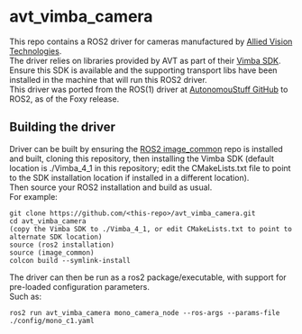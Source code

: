 # avt_vimba_camera

This repo contains a ROS2 driver for cameras manufactured by [Allied Vision Technologies](https://www.alliedvision.com).  
The driver relies on libraries provided by AVT as part of their [Vimba SDK](https://www.alliedvision.com/en/products/software.html).  Ensure this SDK is available and the supporting transport libs have been installed in the machine that will run this ROS2 driver.  
This driver was ported from the ROS(1) driver at [AutonomouStuff GitHub](https://github.com/astuff/avt_vimba_camera) to ROS2, as of the Foxy release.

## Building the driver

Driver can be built by ensuring the [ROS2 image_common](https://github.com/ros-perception/image_common/tree/ros2) 
repo is installed and built, cloning this repository, then installing the Vimba SDK (default location is ./Vimba_4_1 in this repository; edit the CMakeLists.txt file to point to the SDK installation
location if installed in a different location).  
Then source your ROS2 installation and build as usual.  
For example:
```
git clone https://github.com/<this-repo>/avt_vimba_camera.git
cd avt_vimba_camera
(copy the Vimba SDK to ./Vimba_4_1, or edit CMakeLists.txt to point to alternate SDK location)
source (ros2 installation)
source (image_common)
colcon build --symlink-install
```

The driver can then be run as a ros2 package/executable, with support for pre-loaded configuration parameters.  
Such as:
```
ros2 run avt_vimba_camera mono_camera_node --ros-args --params-file ./config/mono_c1.yaml
```

